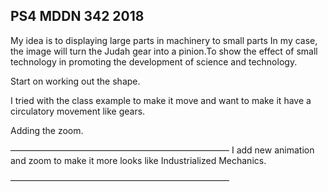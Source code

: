 ## PS4 MDDN 342 2018

My idea is to displaying large parts in machinery to small parts
In my case, the image will turn the Judah gear into a pinion.To show the effect of small technology in promoting the development of science and technology.

Start on working out the shape.

I tried with the class example to make it move and want to make it have a circulatory movement like gears.

Adding the zoom.

—————————————————————————
I add new animation and zoom to make it more looks like Industrialized Mechanics.

—————————————————————————

